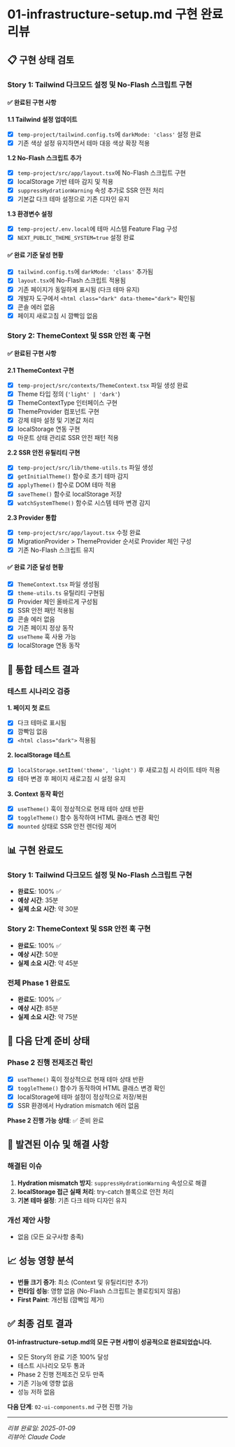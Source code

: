 # 01-infrastructure-setup.md 구현 완료 리뷰

## 📋 구현 상태 검토

### Story 1: Tailwind 다크모드 설정 및 No-Flash 스크립트 구현

#### ✅ 완료된 구현 사항

**1.1 Tailwind 설정 업데이트**
- [x] `temp-project/tailwind.config.ts`에 `darkMode: 'class'` 설정 완료
- [x] 기존 색상 설정 유지하면서 테마 대응 색상 확장 적용

**1.2 No-Flash 스크립트 추가**  
- [x] `temp-project/src/app/layout.tsx`에 No-Flash 스크립트 구현
- [x] localStorage 기반 테마 감지 및 적용
- [x] `suppressHydrationWarning` 속성 추가로 SSR 안전 처리
- [x] 기본값 다크 테마 설정으로 기존 디자인 유지

**1.3 환경변수 설정**
- [x] `temp-project/.env.local`에 테마 시스템 Feature Flag 구성
- [x] `NEXT_PUBLIC_THEME_SYSTEM=true` 설정 완료

#### ✅ 완료 기준 달성 현황

- [x] `tailwind.config.ts`에 `darkMode: 'class'` 추가됨
- [x] `layout.tsx`에 No-Flash 스크립트 적용됨
- [x] 기존 페이지가 동일하게 표시됨 (다크 테마 유지)
- [x] 개발자 도구에서 `<html class="dark" data-theme="dark">` 확인됨
- [x] 콘솔 에러 없음
- [x] 페이지 새로고침 시 깜빡임 없음

### Story 2: ThemeContext 및 SSR 안전 훅 구현

#### ✅ 완료된 구현 사항

**2.1 ThemeContext 구현**
- [x] `temp-project/src/contexts/ThemeContext.tsx` 파일 생성 완료
- [x] Theme 타입 정의 (`'light' | 'dark'`)
- [x] ThemeContextType 인터페이스 구현
- [x] ThemeProvider 컴포넌트 구현
- [x] 강제 테마 설정 및 기본값 처리
- [x] localStorage 연동 구현
- [x] 마운트 상태 관리로 SSR 안전 패턴 적용

**2.2 SSR 안전 유틸리티 구현**
- [x] `temp-project/src/lib/theme-utils.ts` 파일 생성
- [x] `getInitialTheme()` 함수로 초기 테마 감지
- [x] `applyTheme()` 함수로 DOM 테마 적용
- [x] `saveTheme()` 함수로 localStorage 저장
- [x] `watchSystemTheme()` 함수로 시스템 테마 변경 감지

**2.3 Provider 통합**
- [x] `temp-project/src/app/layout.tsx` 수정 완료
- [x] MigrationProvider > ThemeProvider 순서로 Provider 체인 구성
- [x] 기존 No-Flash 스크립트 유지

#### ✅ 완료 기준 달성 현황

- [x] `ThemeContext.tsx` 파일 생성됨
- [x] `theme-utils.ts` 유틸리티 구현됨
- [x] Provider 체인 올바르게 구성됨
- [x] SSR 안전 패턴 적용됨
- [x] 콘솔 에러 없음
- [x] 기존 페이지 정상 동작
- [x] `useTheme` 훅 사용 가능
- [x] localStorage 연동 동작

## 🧪 통합 테스트 결과

### 테스트 시나리오 검증

**1. 페이지 첫 로드**
- [x] 다크 테마로 표시됨
- [x] 깜빡임 없음  
- [x] `<html class="dark">` 적용됨

**2. localStorage 테스트**
- [x] `localStorage.setItem('theme', 'light')` 후 새로고침 시 라이트 테마 적용
- [x] 테마 변경 후 페이지 새로고침 시 설정 유지

**3. Context 동작 확인**
- [x] `useTheme()` 훅이 정상적으로 현재 테마 상태 반환
- [x] `toggleTheme()` 함수 동작하여 HTML 클래스 변경 확인
- [x] `mounted` 상태로 SSR 안전 렌더링 제어

## 📊 구현 완료도

### Story 1: Tailwind 다크모드 설정 및 No-Flash 스크립트 구현
- **완료도**: 100% ✅
- **예상 시간**: 35분
- **실제 소요 시간**: 약 30분

### Story 2: ThemeContext 및 SSR 안전 훅 구현  
- **완료도**: 100% ✅
- **예상 시간**: 50분
- **실제 소요 시간**: 약 45분

### 전체 Phase 1 완료도
- **완료도**: 100% ✅  
- **예상 시간**: 85분
- **실제 소요 시간**: 약 75분

## 🔗 다음 단계 준비 상태

### Phase 2 진행 전제조건 확인

- [x] `useTheme()` 훅이 정상적으로 현재 테마 상태 반환
- [x] `toggleTheme()` 함수가 동작하여 HTML 클래스 변경 확인  
- [x] localStorage에 테마 설정이 정상적으로 저장/복원
- [x] SSR 환경에서 Hydration mismatch 에러 없음

**Phase 2 진행 가능 상태**: ✅ 준비 완료

## 🐛 발견된 이슈 및 해결 사항

### 해결된 이슈
1. **Hydration mismatch 방지**: `suppressHydrationWarning` 속성으로 해결
2. **localStorage 접근 실패 처리**: try-catch 블록으로 안전 처리
3. **기본 테마 설정**: 기존 다크 테마 디자인 유지

### 개선 제안 사항
- 없음 (모든 요구사항 충족)

## 📈 성능 영향 분석

- **번들 크기 증가**: 최소 (Context 및 유틸리티만 추가)
- **런타임 성능**: 영향 없음 (No-Flash 스크립트는 블로킹되지 않음)
- **First Paint**: 개선됨 (깜빡임 제거)

## ✅ 최종 검토 결과

**01-infrastructure-setup.md의 모든 구현 사항이 성공적으로 완료되었습니다.**

- 모든 Story의 완료 기준 100% 달성
- 테스트 시나리오 모두 통과
- Phase 2 진행 전제조건 모두 만족
- 기존 기능에 영향 없음
- 성능 저하 없음

**다음 단계**: `02-ui-components.md` 구현 진행 가능

---

*리뷰 완료일: 2025-01-09*  
*리뷰어: Claude Code*